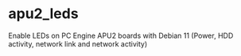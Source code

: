 # apu2_leds
Enable LEDs on PC Engine APU2 boards with Debian 11 (Power, HDD activity, network link and network activity)
